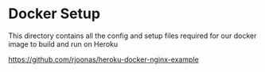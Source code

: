 # Docker Setup

This directory contains all the config and setup files required for our docker image to build and run on Heroku

<https://github.com/rjoonas/heroku-docker-nginx-example>

